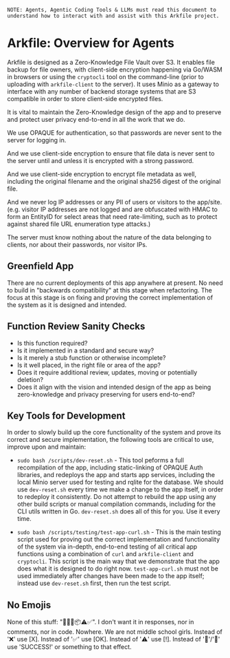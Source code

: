 `NOTE: Agents, Agentic Coding Tools & LLMs must read this document to understand how to interact with and assist with this Arkfile project.`

# Arkfile: Overview for Agents

Arkfile is designed as a Zero-Knowledge File Vault over S3. It enables file backup for file owners, with client-side encryption happening via Go/WASM in browsers or using the `cryptocli` tool on the command-line (prior to uploading with `arkfile-client` to the server). It uses Minio as a gateway to interface with any number of backend storage systems that are S3 compatible in order to store client-side encrypted files.

It is vital to maintain the Zero-Knowledge design of the app and to preserve and protect user privacy end-to-end in all the work that we do.

We use OPAQUE for authentication, so that passwords are never sent to the server for logging in.

And we use client-side encryption to ensure that file data is never sent to the server until and unless it is encrypted with a strong password.

And we use client-side encryption to encrypt file metadata as well, including the original filename and the original sha256 digest of the original file.

And we never log IP addresses or any PII of users or visitors to the app/site. (e.g. visitor IP addresses are not logged and are obfuscated with HMAC to form an EntityID for select areas that need rate-limiting, such as to protect against shared file URL enumeration type attacks.)

The server must know nothing about the nature of the data belonging to clients, nor about their passwords, nor visitor IPs.

## Greenfield App

There are no current deployments of this app anywhere at present. No need to build in "backwards compatibility" at this stage when refactoring. The focus at this stage is on fixing and proving the correct implementation of the system as it is designed and intended.

## Function Review Sanity Checks

- Is this function required?
- Is it implemented in a standard and secure way?
- Is it merely a stub function or otherwise incomplete?
- Is it well placed, in the right file or area of the app?
- Does it require additional review, updates, moving or potentially deletion?
- Does it align with the vision and intended design of the app as being zero-knowledge and privacy preserving for users end-to-end?

## Key Tools for Development

In order to slowly build up the core functionality of the system and prove its correct and secure implementation, the following tools are critical to use, improve upon and maintain:

- `sudo bash /scripts/dev-reset.sh` - This tool peforms a full recompilation of the app, including static-linking of OPAQUE Auth libraries, and redeploys the app and starts app services, including the local Minio server used for testing and rqlite for the database. We should use `dev-reset.sh` every time we make a change to the app itself, in order to redeploy it consistently. Do not attempt to rebuild the app using any other build scripts or manual compilation commands, including for the CLI utils written in Go. `dev-reset.sh` does all of this for you. Use it every time.

- `sudo bash /scripts/testing/test-app-curl.sh` - This is the main testing script used for proving out the correct implementation and functionality of the system via in-depth, end-to-end testing of all critical app functions using a combination of `curl` and `arkfile-client` and `cryptocli`. This script is the main way that we demonstrate that the app does what it is designed to do right now. `test-app-curl.sh` must not be used immediately after changes have been made to the app itself; instead use `dev-reset.sh` first, then run the test script.

## No Emojis

None of this stuff: "🎉🚀❌📦⚠️✅". I don't want it in responses, nor in comments, nor in code. Nowhere. We are not middle school girls. Instead of '❌' use [X]. Instead of '✅' use [OK]. Instead of '⚠️' use [!]. Instead of '🎉'/'🚀' use 'SUCCESS!' or something to that effect.